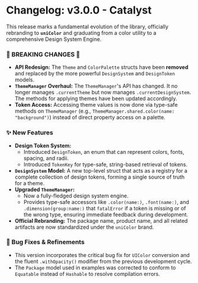 # Changelog: v3.0.0 - Catalyst

This release marks a fundamental evolution of the library, officially rebranding to **`uniColor`** and graduating from a color utility to a comprehensive Design System Engine.

### 🚨 BREAKING CHANGES 🚨

*   **API Redesign:** The `Theme` and `ColorPalette` structs have been **removed** and replaced by the more powerful `DesignSystem` and `DesignToken` models.
*   **`ThemeManager` Overhaul:** The `ThemeManager`'s API has changed. It no longer manages `.currentTheme` but now manages `.currentDesignSystem`. The methods for applying themes have been updated accordingly.
*   **Token Access:** Accessing theme values is now done via type-safe methods on `ThemeManager` (e.g., `ThemeManager.shared.color(name: "background")`) instead of direct property access on a palette.

### ✨ New Features

*   **Design Token System:**
    *   Introduced `DesignToken`, an enum that can represent colors, fonts, spacing, and radii.
    *   Introduced `TokenKey` for type-safe, string-based retrieval of tokens.
*   **`DesignSystem` Model:** A new top-level struct that acts as a registry for a complete collection of design tokens, forming a single source of truth for a theme.
*   **Upgraded `ThemeManager`:**
    *   Now a fully-fledged design system engine.
    *   Provides type-safe accessors like `.color(name:)`, `.font(name:)`, and `.dimension(group:name:)` that `fatalError` if a token is missing or of the wrong type, ensuring immediate feedback during development.
*   **Official Rebranding:** The package name, product name, and all related artifacts are now standardized under the `uniColor` brand.

### 🐛 Bug Fixes & Refinements

*   This version incorporates the critical bug fix for `UIColor` conversion and the fluent `.withOpacity()` modifier from the previous development cycle.
*   The `Package` model used in examples was corrected to conform to `Equatable` instead of `Hashable` to resolve compilation errors.